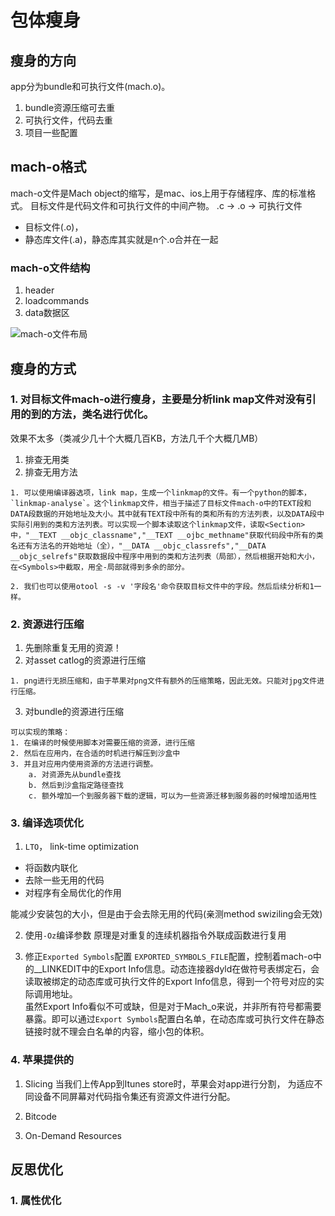 # 包体瘦身

##  瘦身的方向
app分为bundle和可执行文件(mach.o)。
1. bundle资源压缩可去重
2. 可执行文件，代码去重
3. 项目一些配置


## mach-o格式 
mach-o文件是Mach object的缩写，是mac、ios上用于存储程序、库的标准格式。
目标文件是代码文件和可执行文件的中间产物。 .c -> .o -> 可执行文件

- 目标文件(.o)，
- 静态库文件(.a)，静态库其实就是n个.o合并在一起

### mach-o文件结构

1. header
2. loadcommands
3. data数据区

![mach-o文件布局](/images/11/mach-o结构.webp)


## 瘦身的方式


### 1. 对目标文件mach-o进行瘦身，主要是分析link map文件对没有引用的到的方法，类名进行优化。
效果不太多（类减少几十个大概几百KB，方法几千个大概几MB）
1. 排查无用类
2. 排查无用方法

```
1. 可以使用编译器选项，link map，生成一个linkmap的文件。有一个python的脚本，`linkmap-analyse`。这个linkmap文件，相当于描述了目标文件mach-o中的TEXT段和DATA段数据的开始地址及大小。其中就有TEXT段中所有的类和所有的方法列表，以及DATA段中实际引用到的类和方法列表。可以实现一个脚本读取这个linkmap文件，读取<Section>中，"__TEXT __objc_classname","__TEXT __ojbc_methname"获取代码段中所有的类名还有方法名的开始地址（全），"__DATA __objc_classrefs","__DATA __objc_selrefs"获取数据段中程序中用到的类和方法列表（局部），然后根据开始和大小，在<Symbols>中截取，用全-局部就得到多余的部分。

2. 我们也可以使用otool -s -v '字段名'命令获取目标文件中的字段。然后后续分析和1一样。
```

### 2. 资源进行压缩

1. 先删除重复无用的资源！
2. 对asset catlog的资源进行压缩

```
1. png进行无损压缩和，由于苹果对png文件有额外的压缩策略，因此无效。只能对jpg文件进行压缩。
```
3. 对bundle的资源进行压缩

```
可以实现的策略：
1. 在编译的时候使用脚本对需要压缩的资源，进行压缩
2. 然后在应用内，在合适的时机进行解压到沙盒中
3. 并且对应用内使用资源的方法进行调整。
    a. 对资源先从bundle查找
    b. 然后到沙盒指定路径查找
    c. 额外增加一个到服务器下载的逻辑，可以为一些资源迁移到服务器的时候增加适用性

```

### 3. 编译选项优化

1. `LTO`， link-time optimization 
- 将函数内联化
- 去除一些无用的代码
- 对程序有全局优化的作用

能减少安装包的大小，但是由于会去除无用的代码(亲测method swiziling会无效)

2. 使用`-Oz`编译参数
原理是对重复的连续机器指令外联成函数进行复用

3. 修正`Exported Symbols`配置
`EXPORTED_SYMBOLS_FILE`配置，控制着mach-o中的__LINKEDIT中的Export Info信息。动态连接器dyld在做符号表绑定石，会读取被绑定的动态库或可执行文件的Export Info信息，得到一个符号对应的实际调用地址。</br>
虽然Export Info看似不可或缺，但是对于Mach_o来说，并非所有符号都需要暴露。即可以通过`Export Symbols`配置白名单，在动态库或可执行文件在静态链接时就不理会白名单的内容，缩小包的体积。

### 4. 苹果提供的

1. Slicing
   当我们上传App到Itunes store时，苹果会对app进行分割， 为适应不同设备不同屏幕对代码指令集还有资源文件进行分配。

2. Bitcode

3. On-Demand Resources

## 反思优化

### 1. 属性优化
